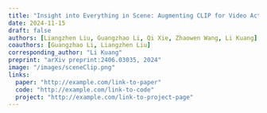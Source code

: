 ```yaml
---
title: "Insight into Everything in Scene: Augmenting CLIP for Video Action Recognition with Video Scene Graphs"
date: 2024-11-15
draft: false
authors: [Liangzhen Liu, Guangzhao Li, Qi Xie, Zhaowen Wang, Li Kuang]
coauthors: [Guangzhao Li, Liangzhen Liu]
corresponding_author: "Li Kuang"
preprint: "arXiv preprint:2406.03035, 2024"
image: "/images/sceneClip.png"
links:
  paper: "http://example.com/link-to-paper"
  code: "http://example.com/link-to-code"
  project: "http://example.com/link-to-project-page"
---
```

